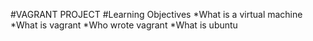 #VAGRANT PROJECT
#Learning Objectives
*What is a virtual machine
*What is vagrant
*Who wrote vagrant
*What is ubuntu

